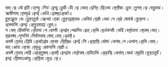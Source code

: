 

  
सम्।च॒।त्वे इति॑।ज॒ग्मुः।गिरः॑।इ॒न्द्र॒।पू॒र्वीः।वि।च॒।त्वत्।य॒न्ति॒।वि॒ऽभ्वः॑।म॒नी॒षाः।पु॒रा।नू॒नम्।च॒।स्तु॒तयः॑।ऋषी॑णाम्।प॒स्पृ॒ध्रे।इन्द्रे॑।अधि॑।उ॒क्थ॒ऽअ॒र्का॥  
पु॒रु॒ऽहू॒तः।यः।पु॒रु॒ऽगू॒र्तः।ऋभ्वा॑।एकः॑।पु॒रु॒ऽप्र॒श॒स्तः।अस्ति॑।य॒ज्ञैः।रथः॑।न।म॒हे।शव॑से।यु॒जा॒नः।अ॒स्माभिः॑।इन्द्रः॑।अ॒नु॒ऽमाद्यः॑।भू॒त्॥  
न।यम्।हिंस॑न्ति।धी॒तयः॑।न।वाणीः॑।इन्द्र॑म्।नक्ष॑न्ति।इत्।अ॒भि।व॒र्धय॑न्तीः।यदि॑।स्तो॒तारः॑।श॒तम्।यत्।स॒हस्र॑म्।गृ॒णन्ति॑।गिर्व॑णसम्।शम्।तत्।अ॒स्मै॒॥  
अस्मै॑।ए॒तत्।दि॒वि।अ॒र्चाऽइ॑व।मा॒सा।मि॒मि॒क्षः।इन्द्रे॑।नि।अ॒या॒मि॒।सोमः॑।जन॑म्।न।धन्व॑न्।अ॒भि।सम्।यत्।आपः॑।स॒त्राः।व॒वृ॒धुः॒।हव॑नानि।य॒ज्ञैः॥  
अस्मै॑।ए॒तत्।महि॑।आ॒ङ्गू॒षम्।अ॒स्मै॒।इन्द्रा॑य।स्तो॒त्रम्।म॒तिऽभिः॑।अ॒वा॒चि॒।अस॑त्।यथा॑।म॒ह॒ति।वृ॒त्र॒ऽतूर्ये॑।इन्द्रः॑।वि॒श्वऽआ॑युः।अ॒वि॒ता।वृ॒धः॒।च॒॥  
